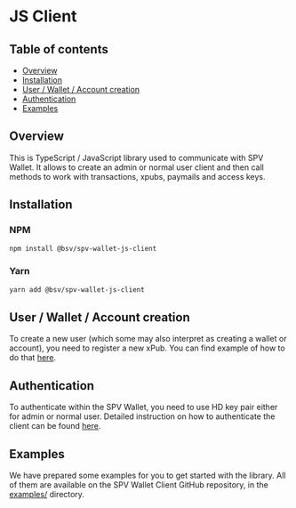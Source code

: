 # JS Client

## Table of contents

* [Overview](#overview)
* [Installation](#installation)
* [User / Wallet / Account creation](#user--wallet--account-creation)
* [Authentication](authentication.md)
* [Examples](https://github.com/bitcoin-sv/spv-wallet-js-client/tree/main/examples)

## Overview

This is TypeScript / JavaScript library used to communicate with SPV Wallet.
It allows to create an admin or normal user client and then call methods to work with transactions, xpubs, paymails and access keys.

## Installation

### NPM

```bash
npm install @bsv/spv-wallet-js-client
```

### Yarn

```bash
yarn add @bsv/spv-wallet-js-client 
```

## User / Wallet / Account creation

To create a new user (which some may also interpret as creating a wallet or account), you need to register a new xPub.
You can find example of how to do that [here](authentication.md#register-users-xpub).

## Authentication

To authenticate within the SPV Wallet, you need to use HD key pair either for admin or normal user.
Detailed instruction on how to authenticate the client can be found [here](authentication.md).

## Examples

We have prepared some examples for you to get started with the library.
All of them are available on the SPV Wallet Client GitHub repository, in the [examples/](https://github.com/bitcoin-sv/spv-wallet-js-client/tree/main/examples) directory.
